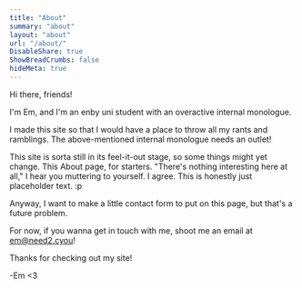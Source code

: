 ```yaml
---
title: "About"
summary: "about"
layout: "about"
url: "/about/"
DisableShare: true
ShowBreadCrumbs: false
hideMeta: true
---
```


Hi there, friends!

I'm Em, and I'm an enby uni student with an overactive internal monologue.

I made this site so that I would have a place to throw all my rants and ramblings. The above-mentioned internal monologue needs an outlet!

This site is sorta still in its feel-it-out stage, so some things might yet change. This About page, for starters. "There's nothing interesting here at all," I hear you muttering to yourself. I agree. This is honestly just placeholder text. :p

Anyway, I want to make a little contact form to put on this page, but that's a future problem.

For now, if you wanna get in touch with me, shoot me an email at [em@need2.cyou](mailto:em@need2.cyou)!

Thanks for checking out my site!

-Em <3
